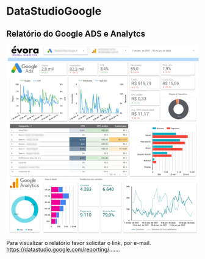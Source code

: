 # DataStudioGoogle


## Relatório do Google ADS e Analytcs

<img src="https://raw.githubusercontent.com/rodrigoreisbr-tech/DataStudioGoogle/master/img/DataStudio.png" alt="Data Studio Print">

Para visualizar o relatório favor solicitar o link, por e-mail.
https://datastudio.google.com/reporting/.......
